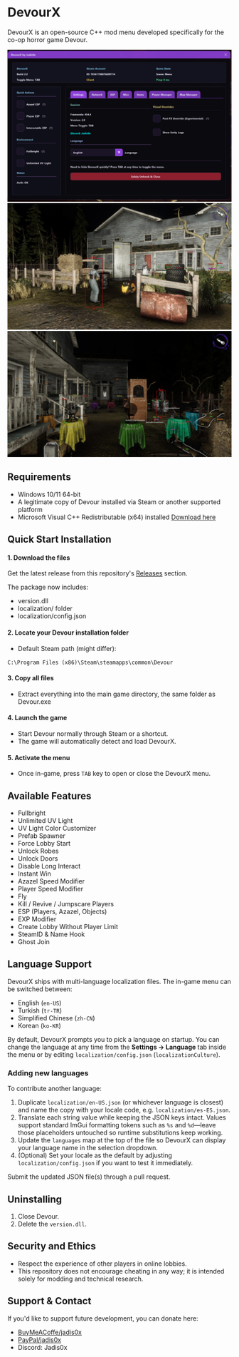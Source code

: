 # DevourX

DevourX is an open-source C++ mod menu developed specifically for the co-op horror game Devour.

![MenuShowcase](img/Screenshot.png)
![MenuShowcase](img/Screenshot2.jpg)
![MenuShowcase](img/Screenshot3.jpg)

## Requirements
- Windows 10/11 64-bit
- A legitimate copy of Devour installed via Steam or another supported platform
- Microsoft Visual C++ Redistributable (x64) installed [Download here](https://www.techpowerup.com/download/visual-c-redistributable-runtime-package-all-in-one/)

## Quick Start Installation

#### 1. Download the files
Get the latest release from this repository's [Releases](https://github.com/jadis0x/DevourX/releases) section.

The package now includes:
- version.dll
- localization/ folder
- localization/config.json

#### 2. Locate your Devour installation folder
 - Default Steam path (might differ):
```
C:\Program Files (x86)\Steam\steamapps\common\Devour
```

#### 3. Copy all files
 - Extract everything into the main game directory, the same folder as Devour.exe

#### 4. Launch the game
 - Start Devour normally through Steam or a shortcut.
 - The game will automatically detect and load DevourX.

#### 5. Activate the menu
 - Once in-game, press `TAB` key to open or close the DevourX menu.

## Available Features
- Fullbright
- Unlimited UV Light
- UV Light Color Customizer
- Prefab Spawner
- Force Lobby Start
- Unlock Robes
- Unlock Doors
- Disable Long Interact
- Instant Win
- Azazel Speed Modifier
- Player Speed Modifier
- Fly
- Kill / Revive / Jumpscare Players
- ESP (Players, Azazel, Objects)
- EXP Modifier
- Create Lobby Without Player Limit
- SteamID & Name Hook
- Ghost Join

## Language Support
DevourX ships with multi-language localization files. The in-game menu can be switched between:

- English (`en-US`)
- Turkish (`tr-TR`)
- Simplified Chinese (`zh-CN`)
- Korean (`ko-KR`)

By default, DevourX prompts you to pick a language on startup. You can change the language at any time from the **Settings → Language** tab inside the menu or by editing `localization/config.json` (`localizationCulture`).

### Adding new languages
To contribute another language:

1. Duplicate `localization/en-US.json` (or whichever language is closest) and name the copy with your locale code, e.g. `localization/es-ES.json`.
2. Translate each string value while keeping the JSON keys intact. Values support standard ImGui formatting tokens such as `%s` and `%d`—leave those placeholders untouched so runtime substitutions keep working.
3. Update the `languages` map at the top of the file so DevourX can display your language name in the selection dropdown.
4. (Optional) Set your locale as the default by adjusting `localization/config.json` if you want to test it immediately.

Submit the updated JSON file(s) through a pull request.

## Uninstalling
1. Close Devour.
2. Delete the `version.dll`.

## Security and Ethics
- Respect the experience of other players in online lobbies.
- This repository does not encourage cheating in any way; it is intended solely for modding and technical research.

## Support & Contact
If you'd like to support future development, you can donate here:

- [BuyMeACoffe/jadis0x](https://buymeacoffee.com/jadis0x)
- [PayPal/jadis0x](https://www.paypal.com/paypalme/jadis0x)
- Discord: Jadis0x


